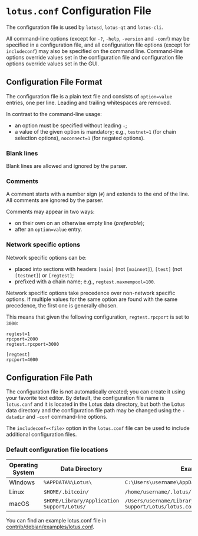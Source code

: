 # `lotus.conf` Configuration File

The configuration file is used by `lotusd`, `lotus-qt` and `lotus-cli`.

All command-line options (except for `-?`, `-help`, `-version` and `-conf`) may be specified in a configuration file, and all configuration file options (except for `includeconf`) may also be specified on the command line. Command-line options override values set in the configuration file and configuration file options override values set in the GUI.

## Configuration File Format

The configuration file is a plain text file and consists of `option=value` entries, one per line. Leading and trailing whitespaces are removed.

In contrast to the command-line usage:
- an option must be specified without leading `-`;
- a value of the given option is mandatory; e.g., `testnet=1` (for chain selection options), `noconnect=1` (for negated options).

### Blank lines

Blank lines are allowed and ignored by the parser.

### Comments

A comment starts with a number sign (`#`) and extends to the end of the line. All comments are ignored by the parser.

Comments may appear in two ways:
- on their own on an otherwise empty line (_preferable_);
- after an `option=value` entry.

### Network specific options

Network specific options can be:
- placed into sections with headers `[main]` (not `[mainnet]`), `[test]` (not `[testnet]`) or `[regtest]`;
- prefixed with a chain name; e.g., `regtest.maxmempool=100`.

Network specific options take precedence over non-network specific options.
If multiple values for the same option are found with the same precedence, the
first one is generally chosen.

This means that given the following configuration, `regtest.rpcport` is set to `3000`:

```
regtest=1
rpcport=2000
regtest.rpcport=3000

[regtest]
rpcport=4000
```

## Configuration File Path

The configuration file is not automatically created; you can create it using your favorite text editor. By default, the configuration file name is `lotus.conf` and it is located in the Lotus data directory, but both the Lotus data directory and the configuration file path may be changed using the `-datadir` and `-conf` command-line options.

The `includeconf=<file>` option in the `lotus.conf` file can be used to include additional configuration files.

### Default configuration file locations

Operating System | Data Directory | Example Path
-- | -- | --
Windows | `%APPDATA%\Lotus\` | `C:\Users\username\AppData\Roaming\Lotus\lotus.conf`
Linux | `$HOME/.bitcoin/` | `/home/username/.lotus/lotus.conf`
macOS | `$HOME/Library/Application Support/Lotus/` | `/Users/username/Library/Application Support/Lotus/lotus.conf`

You can find an example lotus.conf file in [contrib/debian/examples/lotus.conf](../contrib/debian/examples/lotus.conf).
